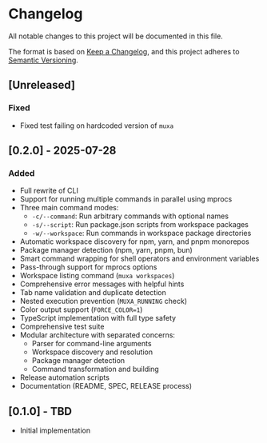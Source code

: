 # Changelog

All notable changes to this project will be documented in this file.

The format is based on [Keep a Changelog](https://keepachangelog.com/en/1.0.0/),
and this project adheres to [Semantic Versioning](https://semver.org/spec/v2.0.0.html).

## [Unreleased]

### Fixed

- Fixed test failing on hardcoded version of `muxa`

## [0.2.0] - 2025-07-28

### Added

- Full rewrite of CLI
- Support for running multiple commands in parallel using mprocs
- Three main command modes:
  - `-c/--command`: Run arbitrary commands with optional names
  - `-s/--script`: Run package.json scripts from workspace packages
  - `-w/--workspace`: Run commands in workspace package directories
- Automatic workspace discovery for npm, yarn, and pnpm monorepos
- Package manager detection (npm, yarn, pnpm, bun)
- Smart command wrapping for shell operators and environment variables
- Pass-through support for mprocs options
- Workspace listing command (`muxa workspaces`)
- Comprehensive error messages with helpful hints
- Tab name validation and duplicate detection
- Nested execution prevention (`MUXA_RUNNING` check)
- Color output support (`FORCE_COLOR=1`)
- TypeScript implementation with full type safety
- Comprehensive test suite
- Modular architecture with separated concerns:
  - Parser for command-line arguments
  - Workspace discovery and resolution
  - Package manager detection
  - Command transformation and building
- Release automation scripts
- Documentation (README, SPEC, RELEASE process)

## [0.1.0] - TBD

- Initial implementation

